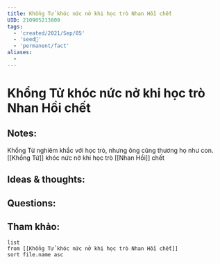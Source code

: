 ```yaml
---
title: Khổng Tử khóc nức nở khi học trò Nhan Hồi chết
UID: 210905213809
tags:
  - 'created/2021/Sep/05'
  - 'seed🥜'
  - 'permanent/fact'
aliases:
  - 
---
```

# Khổng Tử khóc nức nở khi học trò Nhan Hồi chết

## Notes:
Khổng Tử nghiêm khắc với học trò, nhưng ông cũng thương họ như con. [[Khổng Tử]] khóc nức nở khi học trò [[Nhan Hồi]] chết

## Ideas & thoughts:

## Questions:


## Tham khảo:
```dataview
list
from [[Khổng Tử khóc nức nở khi học trò Nhan Hồi chết]]
sort file.name asc
```